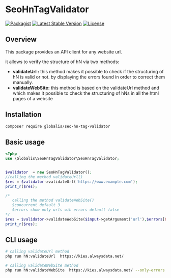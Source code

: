 # SeoHnTagValidator

[![Packagist](https://img.shields.io/packagist/dt/globalis/chargebee-php-sdk.svg?style=flat-square)](https://packagist.org/packages/globalis/seoHnTagValidator)
[![Latest Stable Version](https://poser.pugx.org/globalis/chargebee-php-sdk/v/stable)](https://packagist.org/packages/globalis/chargebee-php-sdk)
[![License](https://poser.pugx.org/globalis/chargebee-php-sdk/license)](https://github.com/globalis-ms/chargebee-php-sdk/blob/master/LICENSE)

Overview
------------

This package provides an API client for any website url.

it allows to verify the structure of hN via two methods:
- **validateUrl :** this method makes it possible to check if the structuring of hN is valid or not. by displaying the errors found in order to correct them manually.
- **validateWebSite:** this method is based on the validateUrl method and which makes it possible to check the structuring of hNs in all the html pages of a website

Installation
------------

```bash
composer require globalis/seo-hn-tag-validator
```

Basic usage
------------

```php
<?php
use \Globalis\SeoHnTagValidator\SeoHnTagValidator;


$validator  = new SeoHnTagValidator();
//calling the method validateUrl()
$res = $validator->validateUrl('https://www.example.com');
print_r($res);

/* 
   calling the method validateWebSite()
   $concurrent default 3
   $errors show only urls wih errors default false 
*/
$res = $validator->validateWebSite($input->getArgument('url'),$errors[OPTIONAL],$concurrent[OPTIONAL]);
print_r($res);


```

CLI usage
------------
```bash
# calling validateUrl method
php run hN:validateUrl  https://kies.alwaysdata.net/

# calling validateWebSite method
php run hN:validateWebSite  https://kies.alwaysdata.net/ --only-errors   --concurrent-requests=6
```


